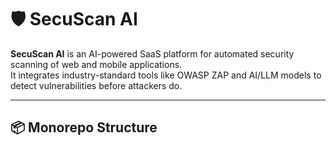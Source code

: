 # 🛡️ SecuScan AI

**SecuScan AI** is an AI-powered SaaS platform for automated security scanning of web and mobile applications.  
It integrates industry-standard tools like OWASP ZAP and AI/LLM models to detect vulnerabilities before attackers do.

---

## 📦 Monorepo Structure

